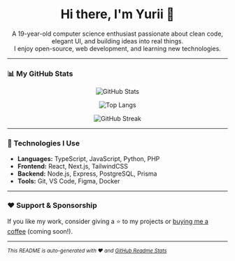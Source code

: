<h1 align="center">Hi there, I'm Yurii 👋</h1>

<p align="center">
  A 19-year-old computer science enthusiast passionate about clean code, elegant UI, and building ideas into real things.
  <br/>
  I enjoy open-source, web development, and learning new technologies.
</p>

---

### 📊 My GitHub Stats

<div align="center">

![GitHub Stats](https://github-readme-stats.vercel.app/api?username=YuriiVychivskii&show_icons=true&theme=tokyonight&rank_icon=percentile&include_all_commits=true)

![Top Langs](https://github-readme-stats.vercel.app/api/top-langs/?username=YuriiVychivskii&layout=compact&theme=tokyonight)

![GitHub Streak](https://github-readme-streak-stats.herokuapp.com?user=YuriiVychivskii&theme=tokyonight&hide_border=true)

</div>

---

### 🚀 Technologies I Use

- **Languages:** TypeScript, JavaScript, Python, PHP
- **Frontend:** React, Next.js, TailwindCSS
- **Backend:** Node.js, Express, PostgreSQL, Prisma
- **Tools:** Git, VS Code, Figma, Docker

---

### ❤️ Support & Sponsorship

If you like my work, consider giving a ⭐ to my projects or [buying me a coffee](https://www.buymeacoffee.com/) (coming soon!).

---

<sub><i>This README is auto-generated with ❤️ and [GitHub Readme Stats](https://github.com/anuraghazra/github-readme-stats)</i></sub>
